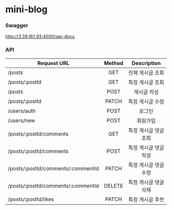 # mini-blog

### Swagger

http://3.39.161.93:4000/api-docs

### API

|Request URL|Method|Description|
|---|:---:|:---:|
|/posts|GET|전체 게시글 조회|
|/posts/:postId|GET|특정 게시글 조회|
|/posts|POST|게시글 작성|
|/posts/:postId|PATCH|특정 게시글 수정|
|/users/auth|POST|로그인|
|/users/new|POST|회원가입|
|/posts/:postId/comments|GET|특정 게시글 댓글 조회|
|/posts/:postId/comments|POST|특정 게시글 댓글 작성|
|/posts/:postId/comments/:commentId|PATCH|특정 게시글 댓글 수정|
|/posts/:postId/comments/:commentId|DELETE|특정 게시글 댓글 삭제|
|/posts/:postId/likes|PATCH|특정 게시글 추천|
